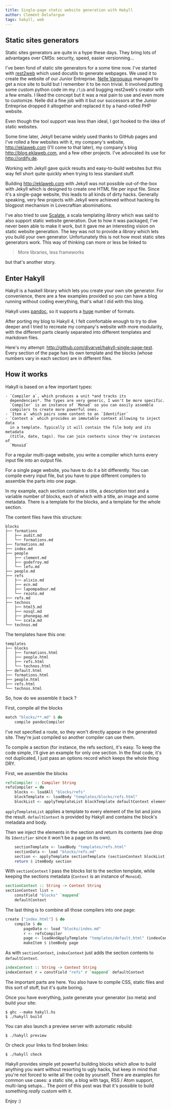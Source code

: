 ```yaml
---
title: Single-page static website generation with Hakyll
author: Clement Delafargue
tags: hakyll, web
---
```


## Static sites generators

Static sites generators are quite in a hype these days. They bring lots of
advantages over CMSs: security, speed, easier versionning…

I've been fond of static site generators for a some time now. I've started
with [rest2web](http://www.voidspace.org.uk/python/rest2web/) which used
docutils to generate webpages. We used it to create the website of our Junior
Entreprise. [Nelle Varoquaux]() managed to get a nice site to build but I
remember it to be non trivial. It involved putting some custom python code im
my `/lib` and bugging rest2web's creator with a few emails. I liked the
concept but it was a real pain to use and even more to customize. Nelle did a
fine job with it but our successors at the Junior Entreprise dropped it
altogether and replaced it by a hand-rolled PHP website.

Even though the tool support was less than ideal, I got hooked to the idea of
static websites.

Some time later, Jekyll became widely used thanks to GitHub pages and I've
rolled a few websites with it, my company's website, <http://eklaweb.com>
(I'll come to that later), my company's blog <http://blog.eklaweb.com>, and a
few other projects. I've advocated its use for <http://ordify.de>.

Working with Jekyll gave quick results and easy-to-build websites but this way
fell short quite quickly when trying to less standard stuff.

Building <http://eklaweb.com> with Jekyll was not possible out-of-the-box with
Jekyll which is designed to create one HTML file per input file. Since it's a
single-page website, this leads to all kinds of dirty hacks. Generally
speaking, very few projects with Jekyll were achieved without hacking its
blogpost mechanism in Lovecraftian abominations.

I've also tried to use [Scalate](), a scala templating *library* which was said
to also support static website generation. Due to how it was packaged, I've
never been able to make it work, but it gave me an interesting vision on
static website generation. The key was not to provide a *library* which lets
you build your own generator. Unfortunately this is not how most static sites
generators work. This way of thinking can more or less be linked to

>More libraries, less frameworks

but that's another story.

## Enter Hakyll

Hakyll is a haskell library which lets you create your own site generator. For
convenience, there are a few examples provided so you can have a blog running
without coding everything, that's what I did with this blog.

Hakyll uses [pandoc](http://johnmacfarlane.net/pandoc/), so it supports a
[huge](http://johnmacfarlane.net/pandoc/diagram.png) number of formats.

After porting my blog to Hakyll 4, I felt comfortable enough to try to dive
deeper and I tried to recreate my company's website with more modularity, with
the different parts cleanly separated into different templates and markdown
files.

Here's my attempt: <http://github.com/divarvel/hakyll-single-page-test>. Every
section of the page has its own template and the blocks (whose numbers vary in
each section) are in different files.

## How it works

Hakyll is based on a few important types:

    - `Compiler a`, which produces a unit *and tracks its
      dependencies*. The types are very generic, I won't be more specific.
      `Compiler` is an instance of `Monad` so you can easily assemble
      compilers to create more powerful ones.
    - `Item a` which pairs some content to an `Identifier`
    - `Context a` which provides an immutable context allowing to inject data
      in a template. Typically it will contain the file body and its metadata
      (title, date, tags). You can join contexts since they're instances of
      `Monoid`

For a regular multi-page website, you write a compiler which turns every input
file into an output file.

For a single page website, you have to do it a bit differently. You can
compile every input file, but you have to pipe different compilers to assemble
the parts into one page.

In my example, each section contains a title, a description text and a
variable number of blocks, each of which with a title, an image and some metadata.
There is a template for the blocks, and a template for the whole section.

The content files have this structure:

    blocks
    ├── formations
    │   ├── audit.md
    │   └── formations.md
    ├── formations.md
    ├── index.md
    ├── people
    │   ├── clement.md
    │   ├── godefroy.md
    │   └── lefu.md
    ├── people.md
    ├── refs
    │   ├── alixio.md
    │   ├── ecn.md
    │   ├── lapompadour.md
    │   └── rezoto.md
    ├── refs.md
    ├── technos
    │   ├── html5.md
    │   ├── nosql.md
    │   ├── phonegap.md
    │   └── scala.md
    └── technos.md

The templates have this one:

    templates
    ├── blocks
    │   ├── formations.html
    │   ├── people.html
    │   ├── refs.html
    │   └── technos.html
    ├── default.html
    ├── formations.html
    ├── people.html
    ├── refs.html
    └── technos.html

So, how do we assemble it back ?

First, compile all the blocks

```haskell
match "blocks/**.md" $ do
    compile pandocCompiler
```

I've not specified a route, so they won't directly appear in the generated
site. They're just compiled so another compiler can use them.

To compile a section (for instance, the refs section), it's easy.
To keep the code simple, I'll give an example for only one section. In the
final code, it's not duplicated, I just pass an options record which keeps the
whole thing DRY.

First, we assemble the blocks

```haskell
refsCompiler :: Compiler String
refsCompiler = do
    blocks <- loadAll "blocks/refs"
    blockTemplate <- loadBody "templates/blocks/refs.html"
    blockList <- applyTemplateList blockTemplate defaultContext elements
```

`applyTemplateList` applies a template to every element of the list and joins
the result. `defaultContext` is provided by Hakyll and contains the block's
metadata and body.

Then we inject the elements in the section and return its contents (we drop
its `Identifier` since it won't be a page on its own).

```haskell
    sectionTemplate <- loadBody "templates/refs.html"
    sectionData <- load "blocks/refs.md"
    section <- applyTemplate sectionTemplate (sectionContext blockList) sectionData
    return $ itemBody section
```

With `sectionContext` I pass the blocks list to the section template, while
keeping the sections metadata (`Context` is an instance of `Monoid`).

```haskell
sectionContext :: String -> Context String
sectionContext list =
    constField "blocks" `mappend`
    defaultContext
```

The last thing is to combine all those compilers into one page:

```haskell
create ["index.html"] $ do
    compile $ do
        pageData <- load "blocks/index.md"
        r <- refsCompiler
        page <- loadAndApplyTemplate "templates/default.html" (indexContext r) pageData
        makeItem $ itemBody page
```

As with `sectionContext`, `indexContext` just adds the section contents to
`defaultContext`.

```haskell
indexContext :: String -> Context String
indexContext r = constField "refs" r `mappend` defaultContext
```

The important parts are here. You also have to compile CSS, static files and
this sort of stuff, but it's quite boring.

Once you have everything, juste generate your generator (so meta) and build
your site:

    $ ghc --make hakyll.hs
    $ ./hakyll build

You can also launch a preview server with automatic rebuild:

    $ ./hakyll preview

Or check your links to find broken links:

    $ ./hakyll check

Hakyll provides simple yet powerful building blocks which allow to build
anything you want without resorting to ugly hacks, but keep in mind that
you're not forced to write all the code by yourself. There are examples for
common use cases: a static site, a blog with tags, RSS / Atom support,
multi-lang setups… The point of this post was that it's possible to build
something *really* custom with it.

Enjoy :)

